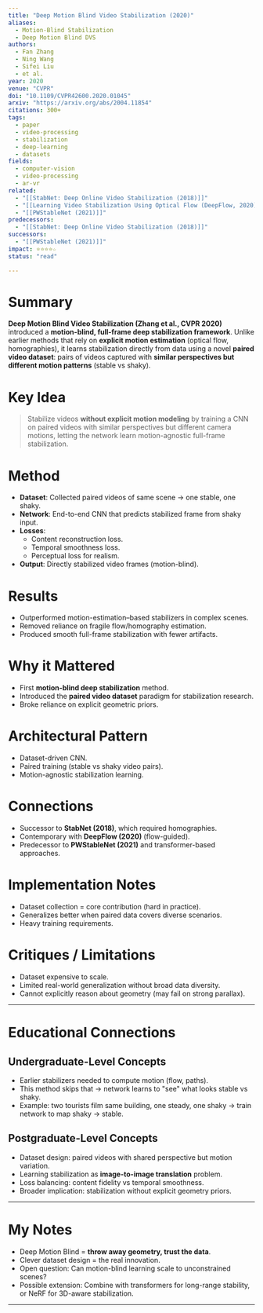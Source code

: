 ```yaml
---
title: "Deep Motion Blind Video Stabilization (2020)"
aliases:
  - Motion-Blind Stabilization
  - Deep Motion Blind DVS
authors:
  - Fan Zhang
  - Ning Wang
  - Sifei Liu
  - et al.
year: 2020
venue: "CVPR"
doi: "10.1109/CVPR42600.2020.01045"
arxiv: "https://arxiv.org/abs/2004.11854"
citations: 300+
tags:
  - paper
  - video-processing
  - stabilization
  - deep-learning
  - datasets
fields:
  - computer-vision
  - video-processing
  - ar-vr
related:
  - "[[StabNet: Deep Online Video Stabilization (2018)]]"
  - "[[Learning Video Stabilization Using Optical Flow (DeepFlow, 2020)]]"
  - "[[PWStableNet (2021)]]"
predecessors:
  - "[[StabNet: Deep Online Video Stabilization (2018)]]"
successors:
  - "[[PWStableNet (2021)]]"
impact: ⭐⭐⭐⭐☆
status: "read"

---
```


# Summary
**Deep Motion Blind Video Stabilization (Zhang et al., CVPR 2020)** introduced a **motion-blind, full-frame deep stabilization framework**. Unlike earlier methods that rely on **explicit motion estimation** (optical flow, homographies), it learns stabilization directly from data using a novel **paired video dataset**: pairs of videos captured with **similar perspectives but different motion patterns** (stable vs shaky).

# Key Idea
> Stabilize videos **without explicit motion modeling** by training a CNN on paired videos with similar perspectives but different camera motions, letting the network learn motion-agnostic full-frame stabilization.

# Method
- **Dataset**: Collected paired videos of same scene → one stable, one shaky.  
- **Network**: End-to-end CNN that predicts stabilized frame from shaky input.  
- **Losses**:  
  - Content reconstruction loss.  
  - Temporal smoothness loss.  
  - Perceptual loss for realism.  
- **Output**: Directly stabilized video frames (motion-blind).  

# Results
- Outperformed motion-estimation–based stabilizers in complex scenes.  
- Removed reliance on fragile flow/homography estimation.  
- Produced smooth full-frame stabilization with fewer artifacts.  

# Why it Mattered
- First **motion-blind deep stabilization** method.  
- Introduced the **paired video dataset** paradigm for stabilization research.  
- Broke reliance on explicit geometric priors.  

# Architectural Pattern
- Dataset-driven CNN.  
- Paired training (stable vs shaky video pairs).  
- Motion-agnostic stabilization learning.  

# Connections
- Successor to **StabNet (2018)**, which required homographies.  
- Contemporary with **DeepFlow (2020)** (flow-guided).  
- Predecessor to **PWStableNet (2021)** and transformer-based approaches.  

# Implementation Notes
- Dataset collection = core contribution (hard in practice).  
- Generalizes better when paired data covers diverse scenarios.  
- Heavy training requirements.  

# Critiques / Limitations
- Dataset expensive to scale.  
- Limited real-world generalization without broad data diversity.  
- Cannot explicitly reason about geometry (may fail on strong parallax).  

---

# Educational Connections

## Undergraduate-Level Concepts
- Earlier stabilizers needed to compute motion (flow, paths).  
- This method skips that → network learns to "see" what looks stable vs shaky.  
- Example: two tourists film same building, one steady, one shaky → train network to map shaky → stable.  

## Postgraduate-Level Concepts
- Dataset design: paired videos with shared perspective but motion variation.  
- Learning stabilization as **image-to-image translation** problem.  
- Loss balancing: content fidelity vs temporal smoothness.  
- Broader implication: stabilization without explicit geometry priors.  

---

# My Notes
- Deep Motion Blind = **throw away geometry, trust the data**.  
- Clever dataset design = the real innovation.  
- Open question: Can motion-blind learning scale to unconstrained scenes?  
- Possible extension: Combine with transformers for long-range stability, or NeRF for 3D-aware stabilization.  

---
